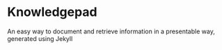 # Knowledgepad
An easy way to document and retrieve information in a presentable way, generated using Jekyll
